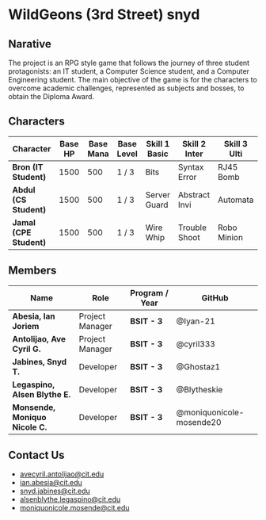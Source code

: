 # WildGeons (3rd Street) snyd 
## Narative

The project is an RPG style game that follows the journey of three student protagonists: an IT student, a Computer Science student, and a Computer Engineering student. 
The main objective of the game is for the characters to overcome academic challenges, represented as subjects and bosses, to obtain the Diploma Award.

## Characters

| Character | Base HP | Base Mana | Base Level | Skill 1 Basic | Skill 2 Inter | Skill 3 Ulti |
|------------|----------|------------|-------------|----------|----------|----------|
| **Bron (IT Student)** | 1500 | 500 | 1 / 3 | Bits | Syntax Error | RJ45 Bomb |
| **Abdul (CS Student)** | 1500 | 500 | 1 / 3 | Server Guard | Abstract Invi | Automata |
| **Jamal (CPE Student)** | 1500 | 500 | 1 / 3 | Wire Whip | Trouble Shoot | Robo Minion |

## Members

| Name | Role | Program / Year | GitHub |
|------|------|----------------| -------- |
| **Abesia, Ian Joriem** | Project Manager | **BSIT - 3** | @Iyan-21 |
| **Antolijao, Ave Cyril G.** | Project Manager | **BSIT - 3** | @cyril333 |
| **Jabines, Snyd T.** | Developer | **BSIT - 3** | @Ghostaz1|
| **Legaspino, Alsen Blythe E.** | Developer | **BSIT - 3** | @Blytheskie |
| **Monsende, Moniquo Nicole C.** | Developer | **BSIT - 3** | @moniquonicole-mosende20 |
## Contact Us
- avecyril.antolijao@cit.edu
- ian.abesia@cit.edu
- snyd.jabines@cit.edu
- alsenblythe.legaspino@cit.edu
- moniquonicole.mosende@cit.edu
